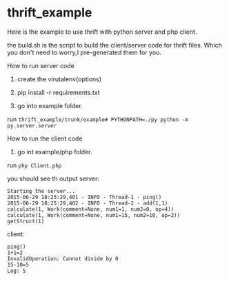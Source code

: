 # thrift_example

Here is the example to use thrift with python server and php client.

the build.sh is the script to build the client/server code for thrift files. Which you don't need to worry,I pre-generated them for you.

How to run server code
1. create the virutalenv(options)

2. pip install -r requirements.txt

3. go into example folder.

run ```thrift_example/trunk/example# PYTHONPATH=./py python -m py.server.server```

How to run the client code

1. go int example/php folder. 

run ```php Client.php```

you should see th output
server:
```
Starting the server...
2015-06-29 18:25:29,401 - INFO - Thread-1 - ping()
2015-06-29 18:25:29,402 - INFO - Thread-2 - add(1,1)
calculate(1, Work(comment=None, num1=1, num2=0, op=4))
calculate(1, Work(comment=None, num1=15, num2=10, op=2))
getStruct(1)
```

client:
```
ping()
1+1=2
InvalidOperation: Cannot divide by 0
15-10=5
Log: 5
```
